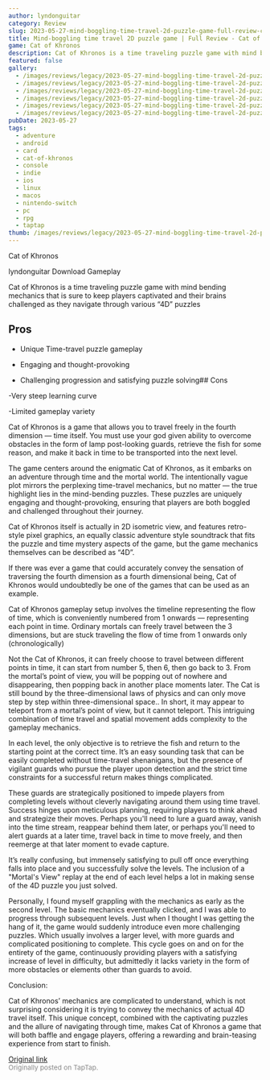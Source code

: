 ```yaml
---
author: lyndonguitar
category: Review
slug: 2023-05-27-mind-boggling-time-travel-2d-puzzle-game-full-review-cat-of-khronos
title: Mind-boggling time travel 2D puzzle game | Full Review - Cat of Khronos
game: Cat of Khronos
description: Cat of Khronos is a time traveling puzzle game with mind bending mechanics that is sure to keep players captivated and their brains challenged as they navigate through various “4D” puzzles
featured: false
gallery:
  - /images/reviews/legacy/2023-05-27-mind-boggling-time-travel-2d-puzzle-game--full-review---cat-of-khronos-0.avif
  - /images/reviews/legacy/2023-05-27-mind-boggling-time-travel-2d-puzzle-game--full-review---cat-of-khronos-1.avif
  - /images/reviews/legacy/2023-05-27-mind-boggling-time-travel-2d-puzzle-game--full-review---cat-of-khronos-2.avif
  - /images/reviews/legacy/2023-05-27-mind-boggling-time-travel-2d-puzzle-game--full-review---cat-of-khronos-3.avif
  - /images/reviews/legacy/2023-05-27-mind-boggling-time-travel-2d-puzzle-game--full-review---cat-of-khronos-4.avif
  - /images/reviews/legacy/2023-05-27-mind-boggling-time-travel-2d-puzzle-game--full-review---cat-of-khronos-5.avif
pubDate: 2023-05-27
tags:
  - adventure
  - android
  - card
  - cat-of-khronos
  - console
  - indie
  - ios
  - linux
  - macos
  - nintendo-switch
  - pc
  - rpg
  - taptap
thumb: /images/reviews/legacy/2023-05-27-mind-boggling-time-travel-2d-puzzle-game--full-review---cat-of-khronos-0.avif
---
```


Cat of Khronos

lyndonguitar
Download
Gameplay

Cat of Khronos is a time traveling puzzle game with mind bending mechanics that is sure to keep players captivated and their brains challenged as they navigate through various “4D” puzzles




## Pros



- Unique Time-travel puzzle gameplay


- Engaging and thought-provoking


- Challenging progression and satisfying puzzle solving## Cons


-Very steep learning curve

-Limited gameplay variety

Cat of Khronos is a game that allows you to travel freely in the fourth dimension —  time itself. You must use your god given ability to overcome obstacles in the form of lamp post-looking guards, retrieve the fish for some reason, and make it back in time to be transported into the next level.

The game centers around the enigmatic Cat of Khronos, as it embarks on an adventure through time and the mortal world. The intentionally vague plot mirrors the perplexing time-travel mechanics, but no matter — the true highlight lies in the mind-bending puzzles. These puzzles are uniquely engaging and thought-provoking, ensuring that players are both boggled and challenged throughout their journey.

Cat of Khronos itself is actually in 2D isometric view, and features retro-style pixel graphics, an equally classic adventure style soundtrack that fits the puzzle and time mystery aspects of the game, but the game mechanics themselves can be described as “4D”.

If there was ever a game that could accurately convey the sensation of traversing the fourth dimension as a fourth dimensional being, Cat of Khronos would undoubtedly be one of the games that can be used as an example.

Cat of Khronos gameplay setup involves the timeline representing the flow of time, which is conveniently numbered from 1 onwards — representing each point in time. Ordinary mortals can freely travel between the 3 dimensions, but are stuck traveling the flow of time from 1 onwards only (chronologically)

Not the Cat of Khronos, it can freely choose to travel between different points in time, it can start from number 5, then 6, then go back to 3. From the mortal’s point of view, you will be popping out of nowhere and disappearing, then popping back in another place moments later. The Cat is still bound by the three-dimensional laws of physics and can only move step by step within three-dimensional space.. In short, it may appear to teleport from a mortal’s point of view, but it cannot teleport.  This intriguing combination of time travel and spatial movement adds complexity to the gameplay mechanics.

In each level, the only objective is to retrieve the fish and return to the starting point at the correct time. It’s an easy sounding task that can be easily completed without time-travel shenanigans, but the presence of vigilant guards who pursue the player upon detection and the strict time constraints for a successful return makes things complicated.

These guards are strategically positioned to impede players from completing levels without cleverly navigating around them using time travel. Success hinges upon meticulous planning, requiring players to think ahead and strategize their moves. Perhaps you'll need to lure a guard away, vanish into the time stream, reappear behind them later, or perhaps you'll need to alert guards at a later time, travel back in time to move freely, and then reemerge at that later moment to evade capture.

It’s really confusing, but immensely satisfying to pull off once everything falls into place and you successfully solve the levels. The inclusion of a "Mortal's View" replay at the end of each level helps a lot in making sense of the 4D puzzle you just solved.

Personally, I found myself grappling with the mechanics as early as the second level. The basic mechanics eventually clicked, and I was able to progress through subsequent levels. Just when I thought I was getting the hang of it, the game would suddenly introduce even more challenging puzzles. Which usually involves a larger level, with more guards and complicated positioning to complete. This cycle goes on and on for the entirety of the game, continuously providing players with a satisfying increase of level in difficulty, but admittedly it lacks variety in the form of more obstacles or elements other than guards to avoid.

Conclusion:

Cat of Khronos’ mechanics are complicated to understand, which is not surprising considering it is trying to convey the mechanics of actual 4D travel itself. This unique concept, combined with the captivating puzzles and the allure of navigating through time, makes Cat of Khronos a game that will both baffle and engage players, offering a rewarding and brain-teasing experience from start to finish.

[Original link](https://www.taptap.io/post/5666893)<br><span style="font-size: 0.95em; color: #888;">Originally posted on TapTap.</span>